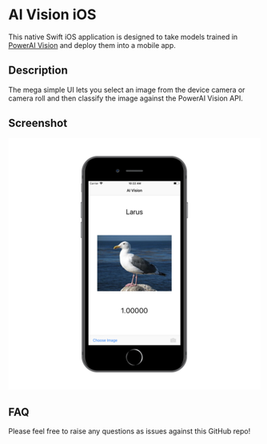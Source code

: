 # AI Vision iOS

This native Swift iOS application is designed to take models trained in [PowerAI Vision](https://developer.ibm.com/linuxonpower/deep-learning-powerai/technology-previews/powerai-vision/) and deploy them into a mobile app. 

## Description

The mega simple UI lets you select an image from the device camera or camera roll and then classify the image against the PowerAI Vision API.

## Screenshot

![iOS Screenshot](screenshots/visionios-screenshot.png)

## FAQ

Please feel free to raise any questions as issues against this GitHub repo!